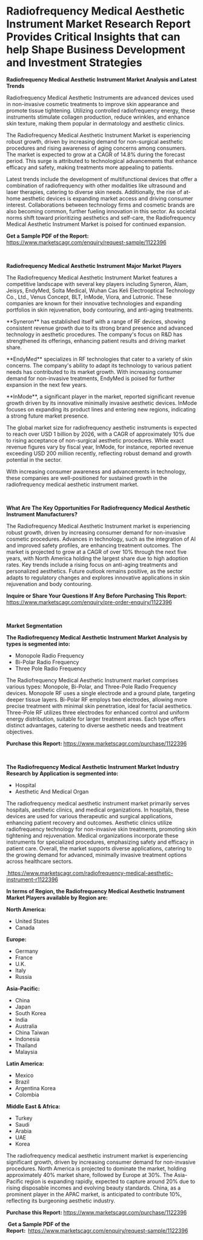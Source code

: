 <p><h1>Radiofrequency Medical Aesthetic Instrument Market Research Report Provides Critical Insights that can help Shape Business Development and Investment Strategies</h1></p><p><strong>Radiofrequency Medical Aesthetic Instrument Market Analysis and Latest Trends</strong></p>
<p><p>Radiofrequency Medical Aesthetic Instruments are advanced devices used in non-invasive cosmetic treatments to improve skin appearance and promote tissue tightening. Utilizing controlled radiofrequency energy, these instruments stimulate collagen production, reduce wrinkles, and enhance skin texture, making them popular in dermatology and aesthetic clinics.</p><p>The Radiofrequency Medical Aesthetic Instrument Market is experiencing robust growth, driven by increasing demand for non-surgical aesthetic procedures and rising awareness of aging concerns among consumers. The market is expected to grow at a CAGR of 14.8% during the forecast period. This surge is attributed to technological advancements that enhance efficacy and safety, making treatments more appealing to patients. </p><p>Latest trends include the development of multifunctional devices that offer a combination of radiofrequency with other modalities like ultrasound and laser therapies, catering to diverse skin needs. Additionally, the rise of at-home aesthetic devices is expanding market access and driving consumer interest. Collaborations between technology firms and cosmetic brands are also becoming common, further fueling innovation in this sector. As societal norms shift toward prioritizing aesthetics and self-care, the Radiofrequency Medical Aesthetic Instrument Market is poised for continued expansion.</p></p>
<p><strong>Get a Sample PDF of the Report:&nbsp;</strong> <a href="https://www.marketscagr.com/enquiry/request-sample/1122396?utm_campaign=2667&utm_medium=2&utm_source=Github&utm_content=ia&utm_term=16042025&utm_id=radiofrequency-medical-aesthetic-instrument">https://www.marketscagr.com/enquiry/request-sample/1122396</a></p>
<p>&nbsp;</p>
<p><strong>Radiofrequency Medical Aesthetic Instrument Major Market Players</strong></p>
<p><p>The Radiofrequency Medical Aesthetic Instrument Market features a competitive landscape with several key players including Syneron, Alam, Jeisys, EndyMed, Solta Medical, Wuhan Cas Keli Electrooptical Technology Co., Ltd., Venus Concept, BLT, InMode, Viora, and Lutronic. These companies are known for their innovative technologies and expanding portfolios in skin rejuvenation, body contouring, and anti-aging treatments.</p><p>**Syneron** has established itself with a range of RF devices, showing consistent revenue growth due to its strong brand presence and advanced technology in aesthetic procedures. The company's focus on R&D has strengthened its offerings, enhancing patient results and driving market share.</p><p>**EndyMed** specializes in RF technologies that cater to a variety of skin concerns. The company's ability to adapt its technology to various patient needs has contributed to its market growth. With increasing consumer demand for non-invasive treatments, EndyMed is poised for further expansion in the next few years.</p><p>**InMode**, a significant player in the market, reported significant revenue growth driven by its innovative minimally invasive aesthetic devices. InMode focuses on expanding its product lines and entering new regions, indicating a strong future market presence.</p><p>The global market size for radiofrequency aesthetic instruments is expected to reach over USD 1 billion by 2026, with a CAGR of approximately 10% due to rising acceptance of non-surgical aesthetic procedures. While exact revenue figures vary by fiscal year, InMode, for instance, reported revenue exceeding USD 200 million recently, reflecting robust demand and growth potential in the sector.</p><p>With increasing consumer awareness and advancements in technology, these companies are well-positioned for sustained growth in the radiofrequency medical aesthetic instrument market.</p></p>
<p>&nbsp;</p>
<p><strong>What Are The Key Opportunities For Radiofrequency Medical Aesthetic Instrument Manufacturers?</strong></p>
<p><p>The Radiofrequency Medical Aesthetic Instrument market is experiencing robust growth, driven by increasing consumer demand for non-invasive cosmetic procedures. Advances in technology, such as the integration of AI and improved safety profiles, are enhancing treatment outcomes. The market is projected to grow at a CAGR of over 10% through the next five years, with North America holding the largest share due to high adoption rates. Key trends include a rising focus on anti-aging treatments and personalized aesthetics. Future outlook remains positive, as the sector adapts to regulatory changes and explores innovative applications in skin rejuvenation and body contouring.</p></p>
<p><strong>Inquire or Share Your Questions If Any Before Purchasing This Report:</strong> <a href="https://www.marketscagr.com/enquiry/pre-order-enquiry/1122396?utm_campaign=2667&utm_medium=2&utm_source=Github&utm_content=ia&utm_term=16042025&utm_id=radiofrequency-medical-aesthetic-instrument">https://www.marketscagr.com/enquiry/pre-order-enquiry/1122396</a></p>
<p>&nbsp;</p>
<p><strong>Market Segmentation</strong></p>
<p><strong>The Radiofrequency Medical Aesthetic Instrument Market Analysis by types is segmented into:</strong></p>
<p><ul><li>Monopole Radio Frequency</li><li>Bi-Polar Radio Frequency</li><li>Three Pole Radio Frequency</li></ul></p>
<p><p>The Radiofrequency Medical Aesthetic Instrument market comprises various types: Monopole, Bi-Polar, and Three-Pole Radio Frequency devices. Monopole RF uses a single electrode and a ground plate, targeting deeper tissue layers. Bi-Polar RF employs two electrodes, allowing more precise treatment with minimal skin penetration, ideal for facial aesthetics. Three-Pole RF utilizes three electrodes for enhanced control and uniform energy distribution, suitable for larger treatment areas. Each type offers distinct advantages, catering to diverse aesthetic needs and treatment objectives.</p></p>
<p><strong>Purchase this Report:&nbsp;</strong><a href="https://www.marketscagr.com/purchase/1122396?utm_campaign=2667&utm_medium=2&utm_source=Github&utm_content=ia&utm_term=16042025&utm_id=radiofrequency-medical-aesthetic-instrument">https://www.marketscagr.com/purchase/1122396</a></p>
<p>&nbsp;</p>
<p><strong>The Radiofrequency Medical Aesthetic Instrument Market Industry Research by Application is segmented into:</strong></p>
<p><ul><li>Hospital</li><li>Aesthetic And Medical Organ</li></ul></p>
<p><p>The radiofrequency medical aesthetic instrument market primarily serves hospitals, aesthetic clinics, and medical organizations. In hospitals, these devices are used for various therapeutic and surgical applications, enhancing patient recovery and outcomes. Aesthetic clinics utilize radiofrequency technology for non-invasive skin treatments, promoting skin tightening and rejuvenation. Medical organizations incorporate these instruments for specialized procedures, emphasizing safety and efficacy in patient care. Overall, the market supports diverse applications, catering to the growing demand for advanced, minimally invasive treatment options across healthcare sectors.</p></p>
<p><a href="https://www.marketscagr.com/radiofrequency-medical-aesthetic-instrument-r1122396?utm_campaign=2667&utm_medium=2&utm_source=Github&utm_content=ia&utm_term=16042025&utm_id=radiofrequency-medical-aesthetic-instrument">&nbsp;https://www.marketscagr.com/radiofrequency-medical-aesthetic-instrument-r1122396</a></p>
<p><strong>In terms of Region, the Radiofrequency Medical Aesthetic Instrument Market Players available by Region are:</strong></p>
<p>
    <p> <strong> North America: </strong>
        <ul>
            <li>United States</li>
            <li>Canada</li>
        </ul>
        </p> 
    <p> <strong> Europe: </strong>
        <ul>
            <li>Germany</li>
            <li>France</li>
            <li>U.K.</li>
            <li>Italy</li>
            <li>Russia</li>
        </ul>
        </p> 
    <p> <strong> Asia-Pacific: </strong>
        <ul>
            <li>China</li>
            <li>Japan</li>
            <li>South Korea</li>
            <li>India</li>
            <li>Australia</li>
            <li>China Taiwan</li>
            <li>Indonesia</li>
            <li>Thailand</li>
            <li>Malaysia</li>
        </ul>
        </p> 
    <p> <strong> Latin America: </strong>
        <ul>
            <li>Mexico</li>
            <li>Brazil</li>
            <li>Argentina Korea</li>
            <li>Colombia</li>
        </ul>
        </p> 
    <p> <strong> Middle East & Africa: </strong>
        <ul>
            <li>Turkey</li>
            <li>Saudi</li>
            <li>Arabia</li>
            <li>UAE</li>
            <li>Korea</li>
        </ul>
    </p>
    </p>
<p><p>The radiofrequency medical aesthetic instrument market is experiencing significant growth, driven by increasing consumer demand for non-invasive procedures. North America is projected to dominate the market, holding approximately 40% market share, followed by Europe at 30%. The Asia-Pacific region is expanding rapidly, expected to capture around 20% due to rising disposable incomes and evolving beauty standards. China, as a prominent player in the APAC market, is anticipated to contribute 10%, reflecting its burgeoning aesthetic industry.</p></p>
<p><strong>Purchase this Report: </strong><a href="https://www.marketscagr.com/purchase/1122396?utm_campaign=2667&utm_medium=2&utm_source=Github&utm_content=ia&utm_term=16042025&utm_id=radiofrequency-medical-aesthetic-instrument">https://www.marketscagr.com/purchase/1122396</a></p>
<p>&nbsp;<strong>Get a Sample PDF of the Report:&nbsp;&nbsp;</strong><a href="https://www.marketscagr.com/enquiry/request-sample/1122396?utm_campaign=2667&utm_medium=2&utm_source=Github&utm_content=ia&utm_term=16042025&utm_id=radiofrequency-medical-aesthetic-instrument">https://www.marketscagr.com/enquiry/request-sample/1122396</a></p>
<p><strong></strong></p>
<p><p></p><p></p><p></p></p>